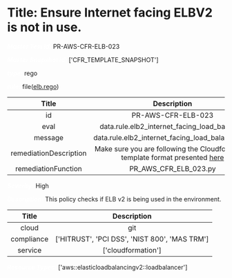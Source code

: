 



# Title: Ensure Internet facing ELBV2 is not in use.


***<font color="white">Master Test Id:</font>*** PR-AWS-CFR-ELB-023

***<font color="white">Master Snapshot Id:</font>*** ['CFR_TEMPLATE_SNAPSHOT']

***<font color="white">type:</font>*** rego

***<font color="white">rule:</font>*** file([elb.rego])  
  
  
  
  

|Title|Description|
| :---: | :---: |
|id|PR-AWS-CFR-ELB-023|
|eval|data.rule.elb2_internet_facing_load_balancer|
|message|data.rule.elb2_internet_facing_load_balancer_err|
|remediationDescription|Make sure you are following the Cloudformation template format presented <a href='https://docs.aws.amazon.com/AWSCloudFormation/latest/UserGuide/aws-resource-elasticloadbalancingv2-loadbalancer.html' target='_blank'>here</a>|
|remediationFunction|PR_AWS_CFR_ELB_023.py|


***<font color="white">Severity:</font>*** High

***<font color="white">Description:</font>*** This policy checks if ELB v2 is being used in the environment.  
  
  

|Title|Description|
| :---: | :---: |
|cloud|git|
|compliance|['HITRUST', 'PCI DSS', 'NIST 800', 'MAS TRM']|
|service|['cloudformation']|


***<font color="white">Resource Types:</font>*** ['aws::elasticloadbalancingv2::loadbalancer']


[elb.rego]: https://github.com/prancer-io/prancer-compliance-test/tree/master/aws/iac/elb.rego
